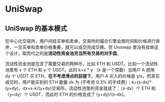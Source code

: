 # UniSwap

## UniSwap 的基本模式

在中心化交易所，用户间挂买单和卖单，交易所的撮合引擎会按时间和价格进行排序，一旦买单和卖单价格重叠，就可以成交完成交换。但 Uniswap 里没有挂单这个设计，取而代之的是**流动性资金池充当所有交易的对手盘**。

流动性资金池是包含了需要交易的两种币，比如 ETH 和 USDT。比如一个流动性池里有 x 个 ETH 和 y 个 USDT。此时 k=x * y （k 是一个常数）当用户 A 想用 dy 个 USDT 买 ETH，**在不考虑滑点的前提下**，用户 A 买入的价格是 y/x。而真实成交时，用户能买到的 ETH 数量 dx 为 (不考虑 0.3% 的手续费）：k=(x-dx)*(y+dy)，dx=x-k/(y+dy)交易所，流动性池里的资金就成了：（x-dx）个 ETH 和（y+dy）个 USDT，而此时 ETH 的价格变成了 (y+dy)/(x-dx)。